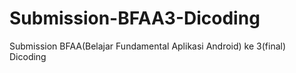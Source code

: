 # Submission-BFAA3-Dicoding
Submission BFAA(Belajar Fundamental Aplikasi Android) ke 3(final) Dicoding 
